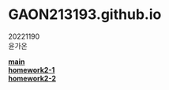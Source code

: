 # GAON213193.github.io

20221190    
윤가온<br>


[**main**](https://github.com/GAON213193/GAON213193.github.io/tree/main)<br>
[**homework2-1**](https://github.com/GAON213193/GAON213193.github.io/main/homework%202-1.html)<br>
[**homework2-2**](https://github.com/GAON213193/GAON213193.github.io/main/homework%202-2.html)

